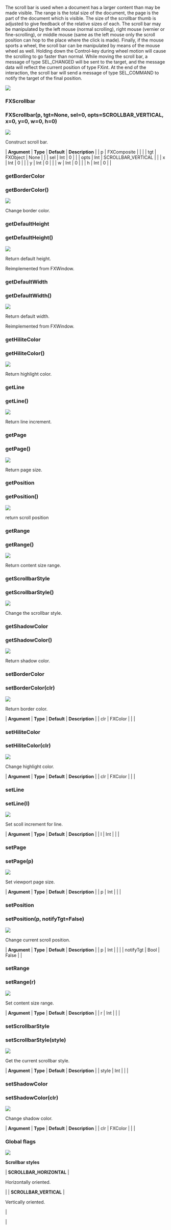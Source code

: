 The scroll bar is used when a document has a larger content than may be made visible. The range is the total size of the document, the page is the part of the document which is visible. The size of the scrollbar thumb is adjusted to give feedback of the relative sizes of each. The scroll bar may be manipulated by the left mouse (normal scrolling), right mouse (vernier or fine-scrolling), or middle mouse (same as the left mouse only the scroll position can hop to the place where the click is made). Finally, if the mouse sports a wheel, the scroll bar can be manipulated by means of the mouse wheel as well. Holding down the Control-key during wheel motion will cause the scrolling to go faster than normal. While moving the scroll bar, a message of type SEL_CHANGED will be sent to the target, and the message data will reflect the current position of type FXint. At the end of the interaction, the scroll bar will send a message of type SEL_COMMAND to notify the target of the final position.

![](../SIMACAERefImages/gui-fxscrollbar.png)

### FXScrollbar

###

### FXScrollbar(p, tgt=None, sel=0, opts=SCROLLBAR_VERTICAL, x=0, y=0, w=0, h=0)

![](../IconsReference/butix_top_wline.png)

Construct scroll bar.

| **Argument** | **Type** | **Default** | **Description** |
| p | FXComposite | | |
| tgt | FXObject | None | |
| sel | Int | 0 | |
| opts | Int | SCROLLBAR_VERTICAL | |
| x | Int | 0 | |
| y | Int | 0 | |
| w | Int | 0 | |
| h | Int | 0 | |

### getBorderColor

###

### getBorderColor()

![](../IconsReference/butix_top_wline.png)

Change border color.

### getDefaultHeight

###

### getDefaultHeight()

![](../IconsReference/butix_top_wline.png)

Return default height.

Reimplemented from FXWindow.

### getDefaultWidth

###

### getDefaultWidth()

![](../IconsReference/butix_top_wline.png)

Return default width.

Reimplemented from FXWindow.

### getHiliteColor

###

### getHiliteColor()

![](../IconsReference/butix_top_wline.png)

Return highlight color.

### getLine

###

### getLine()

![](../IconsReference/butix_top_wline.png)

Return line increment.

### getPage

###

### getPage()

![](../IconsReference/butix_top_wline.png)

Return page size.

### getPosition

###

### getPosition()

![](../IconsReference/butix_top_wline.png)

return scroll position

### getRange

###

### getRange()

![](../IconsReference/butix_top_wline.png)

Return content size range.

### getScrollbarStyle

###

### getScrollbarStyle()

![](../IconsReference/butix_top_wline.png)

Change the scrollbar style.

### getShadowColor

###

### getShadowColor()

![](../IconsReference/butix_top_wline.png)

Return shadow color.

### setBorderColor

###

### setBorderColor(clr)

![](../IconsReference/butix_top_wline.png)

Return border color.

| **Argument** | **Type** | **Default** | **Description** |
| clr | FXColor | | |

### setHiliteColor

###

### setHiliteColor(clr)

![](../IconsReference/butix_top_wline.png)

Change highlight color.

| **Argument** | **Type** | **Default** | **Description** |
| clr | FXColor | | |

### setLine

###

### setLine(l)

![](../IconsReference/butix_top_wline.png)

Set scoll increment for line.

| **Argument** | **Type** | **Default** | **Description** |
| l | Int | | |

### setPage

###

### setPage(p)

![](../IconsReference/butix_top_wline.png)

Set viewport page size.

| **Argument** | **Type** | **Default** | **Description** |
| p | Int | | |

### setPosition

###

### setPosition(p, notifyTgt=False)

![](../IconsReference/butix_top_wline.png)

Change current scroll position.

| **Argument** | **Type** | **Default** | **Description** |
| p | Int | | |
| notifyTgt | Bool | False | |

### setRange

###

### setRange(r)

![](../IconsReference/butix_top_wline.png)

Set content size range.

| **Argument** | **Type** | **Default** | **Description** |
| r | Int | | |

### setScrollbarStyle

###

### setScrollbarStyle(style)

![](../IconsReference/butix_top_wline.png)

Get the current scrollbar style.

| **Argument** | **Type** | **Default** | **Description** |
| style | Int | | |

### setShadowColor

###

### setShadowColor(clr)

![](../IconsReference/butix_top_wline.png)

Change shadow color.

| **Argument** | **Type** | **Default** | **Description** |
| clr | FXColor | | |

### Global flags

![](../IconsReference/butix_top_wline.png)

**Scrollbar styles**

| **SCROLLBAR_HORIZONTAL** |

Horizontally oriented.

|
| **SCROLLBAR_VERTICAL** |

Vertically oriented.

|

|
